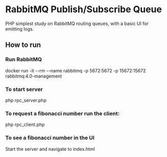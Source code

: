 # RabbitMQ Publish/Subscribe Queue

PHP simplest study on RabbitMQ routing queues, with a basic UI for emitting logs. 

## How to run

### Run RabbitMQ
docker run -it --rm --name rabbitmq -p 5672:5672 -p 15672:15672 rabbitmq:4.0-management

### To start server
php rpc_server.php

### To request a fibonacci number run the client:
php rpc_client.php

### To see a fibonacci number in the UI
Start the server and navigate to index.html
